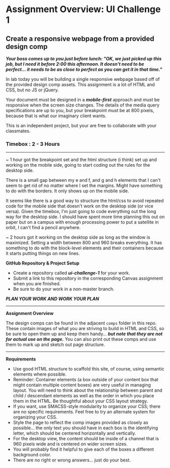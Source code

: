 # Assignment Overview: UI Challenge 1


## Create a responsive webpage from a provided design comp

***Your boss comes up to you just before lunch: "OK, we just picked up this job, but I need it before 2:00 this afternoon. It doesn't need to be perfect... it needs to be as close to perfect as you can get it in that time."***

In lab today you will be building a single responsive webpage based off of the provided design comp assets. This assignment is a lot of HTML and CSS, but no JS or jQuery.

Your document must be designed in a ***mobile-first*** approach and must be responsive when the screen size changes. The details of the media query specifications are up to you, but your breakpoint must be at 800 pixels, because that is what our imaginary client wants.

This is an independent project, but your are free to collaborate with your classmates.

### Timebox : 2 - 3 Hours 

---
~ 1 hour
got the breakpoint set and the html structure (i think) set up and working on the mobile side, going to start coding out the rules for the desktop side.

There is a small gap between my e and f, and g and h elements that I can't seem to get rid of no matter where I set the margins.  Might have something to do with the borders.
    It only shows up on the mobile side.

It seems like there is a good way to structure the html/css to avoid repeated code for the mobile side that doesn't work on the desktop side (or vice versa).  Given the timebox, I'm just going to code everything out the long way for the desktop side.  I should have spent more time planning this out on paper but on a campus with enough processing power to put a satellite in orbit, I can't find a pencil anywhere.

~ 2 hours
got it working on the desktop side as long as the window is maximized.  Setting a width between 800 and 960 breaks everything.  It has something to do with the block-level elements and their containers because it starts putting things on new lines.




**GitHub Repository & Project Setup**

- Create a repository called ***ui-challenge-1*** for your work.
- Submit a link to this repository in the corresponding Canvas assignment when you are finished.
- Be sure to do your work in a non-master branch.


***PLAN YOUR WORK AND WORK YOUR PLAN***

---

**Assignment Overview**

The design comps can be found in the adjacent `comps` folder in this repo. These contain images of what you are striving to build in HTML and CSS, so be sure to open them up and keep them handy... ***but note that they are not for actual use on the page.*** You can also print out these comps and use them to mark up and sketch out page structure.

---

**Requirements**

- Use good HTML structure to scaffold this site, of course, using semantic elements where possible.
- Reminder: Container elements (a box outside of your content box that might contain multiple content boxes) are very useful in managing layout. You will need to think about the relationship between parent and child / descendant elements as well as the order in which you place them in the HTML. Be thoughtful about your CSS layout strategy.
- If you want, use SMACSS-style modularity to organize your CSS; there are no specific requirements. Feel free to try an alternate system for organizing your CSS.
- Style the page to reflect the comp images provided as closely as possible... the only text you should have in each box is the identifying letter, which should be centered horizontally and vertically.
- For the desktop view, the content should be inside of a channel that is 960 pixels wide and is centered on wider screen sizes.
- You will probably find it helpful to give each of the boxes a different background color.
- There are no right or wrong answers... just do your best.
